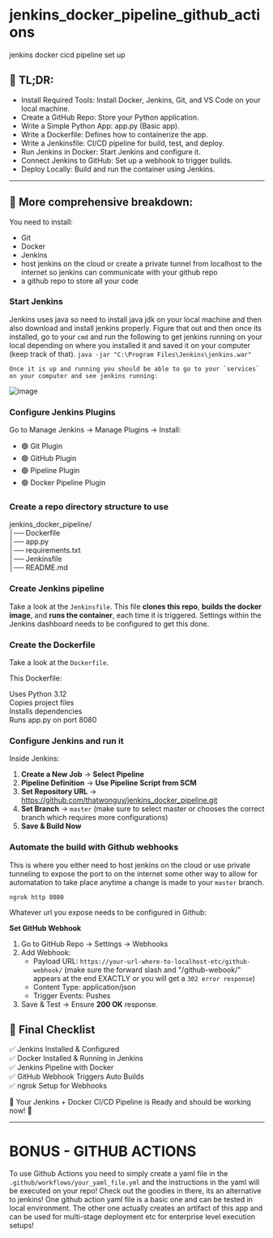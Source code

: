 # jenkins_docker_pipeline_github_actions
jenkins docker cicd pipeline set up

## 🚀 TL;DR: 
- Install Required Tools: Install Docker, Jenkins, Git, and VS Code on your local machine.  
- Create a GitHub Repo: Store your Python application.  
- Write a Simple Python App: app.py (Basic app).  
- Write a Dockerfile: Defines how to containerize the app.  
- Write a Jenkinsfile: CI/CD pipeline for build, test, and deploy.  
- Run Jenkins in Docker: Start Jenkins and configure it.  
- Connect Jenkins to GitHub: Set up a webhook to trigger builds.  
- Deploy Locally: Build and run the container using Jenkins.  

---
## 🐢 More comprehensive breakdown: 

You need to install:
- Git
- Docker
- Jenkins
- host jenkins on the cloud or create a private tunnel from localhost to the internet so jenkins can communicate with your github repo
- a github repo to store all your code

### Start Jenkins

Jenkins uses java so need to install java jdk on your local machine and then also download and install jenkins properly. Figure that out and then once its installed, go to your `cmd` and run the following to  get jenkins running on your local depending on where you installed it and saved it on your computer (keep track of that).
    ```
    java -jar "C:\Program Files\Jenkins\jenkins.war"
    ```

    Once it is up and running you should be able to go to your `services` on your computer and see jenkins running:
   ![image](https://github.com/user-attachments/assets/201bc51f-d376-40d1-a284-a5338ac61f4d)

### Configure Jenkins Plugins
Go to Manage Jenkins → Manage Plugins → Install:  

- 🟢 Git Plugin  
- 🟢 GitHub Plugin  
- 🟢 Pipeline Plugin  
- 🟢 Docker Pipeline Plugin  

### Create a repo directory structure to use

jenkins_docker_pipeline/  
│── Dockerfile  
│── app.py  
│── requirements.txt  
│── Jenkinsfile  
│── README.md  

### Create Jenkins pipeline

Take a look at the `Jenkinsfile`. This file **clones this repo**, **builds the docker image**, and **runs the container**, each time it is triggered. Settings within the Jenkins dashboard needs to be configured to get this done.

### Create the Dockerfile

Take a look at the `Dockerfile`. 

This Dockerfile:

Uses Python 3.12  
Copies project files  
Installs dependencies  
Runs app.py on port 8080  

### Configure Jenkins and run it

Inside Jenkins:

1. **Create a New Job** → **Select Pipeline**
2. **Pipeline Definition** → **Use Pipeline Script from SCM**
3. **Set Repository URL** → https://github.com/thatwonguy/jenkins_docker_pipeline.git
4. **Set Branch** → `master` (make sure to select master or chooses the correct branch which requires more configurations)
5. **Save & Build Now**

### Automate the build with Github webhooks

This is where you either need to host jenkins on the cloud or use private tunneling to expose the port to on the internet some other way to allow for automatation to take place anytime a change is made to your `master` branch.

```
ngrok http 8080
```

Whatever url you expose needs to be configured in Github:

**Set GitHub Webhook**  
1. Go to GitHub Repo → Settings → Webhooks
2. Add Webhook:
    - Payload URL: `https://your-url-where-to-localhost-etc/github-webhook/` (make sure the forward slash and "/github-webook/" appears at the end EXACTLY or you will get a `302 error response`)  
    - Content Type: application/json
    - Trigger Events: Pushes
3. Save & Test → Ensure **200 OK** response.

## 🎯 Final Checklist  
✅ Jenkins Installed & Configured  
✅ Docker Installed & Running in Jenkins  
✅ Jenkins Pipeline with Docker  
✅ GitHub Webhook Triggers Auto Builds  
✅ ngrok Setup for Webhooks  

🎉 Your Jenkins + Docker CI/CD Pipeline is Ready and should be working now! 🚀

---

# BONUS - GITHUB ACTIONS
To use Github Actions you need to simply create a yaml file in the `.github/workflows/your_yaml_file.yml` and the instructions in the yaml will be executed on your repo! Check out the goodies in there, its an alternative to jenkins! One github action yaml file is a basic one and can be tested in local environment. The other one actually creates an artifact of this app and can be used for multi-stage deployment etc for enterprise level execution setups!
